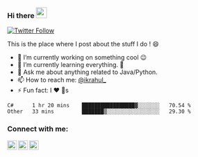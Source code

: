 ### Hi there <a href="https://www.instagram.com/ikrahul_/"><img src="https://media.giphy.com/media/hvRJCLFzcasrR4ia7z/giphy.gif" width="25px"></a>

[![Twitter Follow](https://img.shields.io/twitter/follow/RahulBan2?color=1DA1F2&logo=twitter&style=for-the-badge)](https://twitter.com/intent/follow?original_referer=https%3A%2F%2Fgithub.com%2Fikrahul&screen_name=rahulban2)

This is the place where I post about the stuff I do ! :smile:

- 🔭 I’m currently working on something cool :wink:
- 🌱 I’m currently learning everything. :rofl:
- 💬 Ask me about anything related to Java/Python.
- 📫 How to reach me: [@ikrahul_](https://www.instagram.com/ikrahul_/)
- ⚡ Fun fact: I :heart: :dog:s

<!--START_SECTION:waka-->
```text
C#      1 hr 20 mins    █████████████████▓░░░░░░░   70.54 % 
Other   33 mins         ███████▒░░░░░░░░░░░░░░░░░   29.30 % 
```
<!--END_SECTION:waka-->

### Connect with me:

[<img align="left" alt="codeSTACKr | Twitter" width="22px" src="https://cdn.jsdelivr.net/npm/simple-icons@v3/icons/twitter.svg" />][twitter]
[<img align="left" alt="codeSTACKr | LinkedIn" width="22px" src="https://cdn.jsdelivr.net/npm/simple-icons@v3/icons/linkedin.svg" />][linkedin]
[<img align="left" alt="codeSTACKr | Instagram" width="22px" src="https://cdn.jsdelivr.net/npm/simple-icons@v3/icons/instagram.svg" />][instagram]
<br />

[twitter]: https://twitter.com/rahulban2
[instagram]: https://www.instagram.com/ikrahul_
[linkedin]: https://www.linkedin.com/in/rahul-ban-897173b6/
